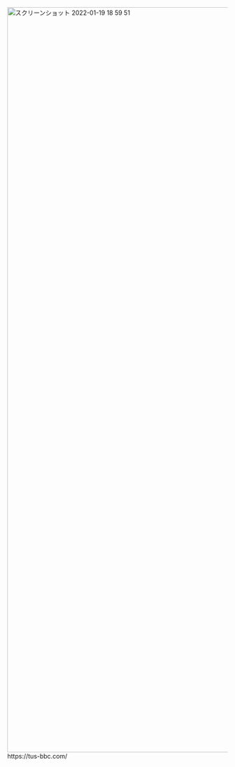 <img width="1699" alt="スクリーンショット 2022-01-19 18 59 51" src="https://user-images.githubusercontent.com/34049491/150108369-a732ceb0-3749-4788-bbf6-df291ef94361.png">
https://tus-bbc.com/
